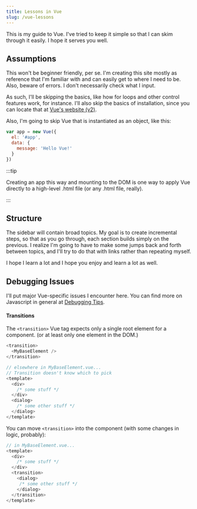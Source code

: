 ```yaml
---
title: Lessons in Vue
slug: /vue-lessons
---
```

This is my guide to Vue. I've tried to keep it simple so that I can skim through it easily. I hope it serves you well.
## Assumptions

This won't be beginner friendly, per se. I'm creating this site mostly as reference that I'm familiar with and can easily get to where I need to be. Also, beware of errors. I don't necessarily check what I input.

As such, I'll be skipping the basics, like how for loops and other control features work, for instance. I'll also skip the basics of installation, since you can locate that at [Vue's website (v2)](https://vuejs.org/v2/guide/).

Also, I'm going to skip Vue that is instantiated as an object, like this:
```javascript
var app = new Vue({
  el: '#app',
  data: {
    message: 'Hello Vue!'
  }
})
```
:::tip

Creating an app this way and mounting to the DOM is one way to apply Vue directly to a high-level .html file (or any .html file, really).

:::

## Structure

The sidebar will contain broad topics. My goal is to create incremental steps, so that as you go through, each section builds simply on the previous. I realize I'm going to have to make some jumps back and forth between topics, and I'll try to do that with links rather than repeating myself.

I hope I learn a lot and I hope you enjoy and learn a lot as well.


## Debugging Issues
I'll put major Vue-specific issues I encounter here. You can find more on Javascript in general at [Debugging Tips](js/debugging-tips.md).


#### Transitions
The `<transition>` Vue tag expects only a single root element for a component. (or at least only one element in the DOM.)
```javascript
<transition>
  <MyBaseElement />
</transition>

// elsewhere in MyBaseElement.vue...
// Transition doesn't know which to pick
<template>
  <div>
    /* some stuff */
  </div>
  <dialog>
    /* some other stuff */
  </dialog>
</template>
```

You can move `<transition>` into the component (with some changes in logic, probably):
```javascript
// in MyBaseElement.vue...
<template>
  <div>
    /* some stuff */
  </div>
  <transition>
    <dialog>
     /* some other stuff */
    </dialog>
  </transition>
</template>
```
